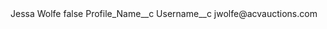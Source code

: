 <?xml version="1.0" encoding="UTF-8"?>
<CustomMetadata xmlns="http://soap.sforce.com/2006/04/metadata" xmlns:xsi="http://www.w3.org/2001/XMLSchema-instance" xmlns:xsd="http://www.w3.org/2001/XMLSchema">
    <label>Jessa Wolfe</label>
    <protected>false</protected>
    <values>
        <field>Profile_Name__c</field>
        <value xsi:nil="true"/>
    </values>
    <values>
        <field>Username__c</field>
        <value xsi:type="xsd:string">jwolfe@acvauctions.com</value>
    </values>
</CustomMetadata>
